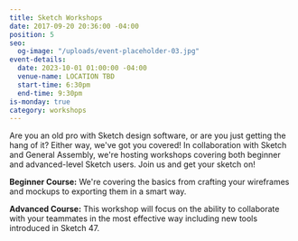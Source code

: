 ```yaml
---
title: Sketch Workshops
date: 2017-09-20 20:36:00 -04:00
position: 5
seo:
  og-image: "/uploads/event-placeholder-03.jpg"
event-details:
  date: 2023-10-01 01:00:00 -04:00
  venue-name: LOCATION TBD
  start-time: 6:30pm
  end-time: 9:30pm
is-monday: true
category: workshops
---
```


Are you an old pro with Sketch design software, or are you just getting the hang of it? Either way, we've got you covered! In collaboration with Sketch and General Assembly, we're hosting workshops covering both beginner and advanced-level Sketch users. Join us and get your sketch on!

**Beginner Course:** We're covering the basics from crafting your wireframes and mockups to exporting them in a smart way.

**Advanced Course:** This workshop will focus on the ability to collaborate with your teammates in the most effective way including new tools introduced in Sketch 47.